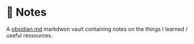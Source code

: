 # 📝 Notes
A [obsidian.md](https://obsidian.md/) markdwon vault containing notes on the things I learned / useful ressources.
